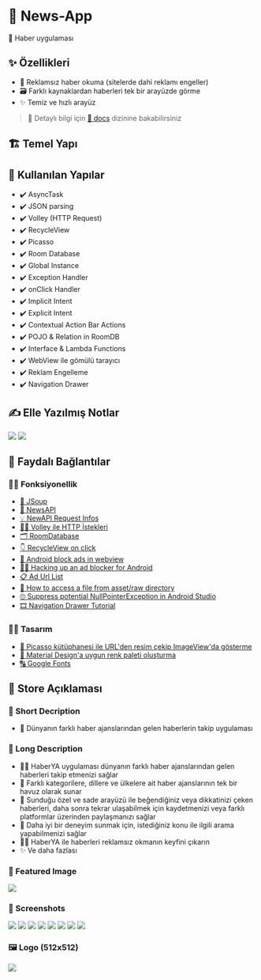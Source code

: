 
# 📰 News-App

📰 Haber uygulaması

## ✨ Özellikleri

- 🚫 Reklamsız haber okuma (sitelerde dahi reklamı engeller)
- 🗃️ Farklı kaynaklardan haberleri tek bir arayüzde görme
- ✨ Temiz ve hızlı arayüz

> 👀 Detaylı bilgi için [📂 docs](./docs) dizinine bakabilirsiniz

## 🏗️ Temel Yapı

## 🧰 Kullanılan Yapılar

- ✔️ AsyncTask
- ✔️ JSON parsing
- ✔️ Volley (HTTP Request)
- ✔️ RecycleView
- ✔️ Picasso
- ✔️ Room Database
- ✔️ Global Instance
- ✔️ Exception Handler
- ✔️ onClick Handler
- ✔️ Implicit Intent
- ✔️ Explicit Intent
- ✔️ Contextual Action Bar Actions
- ✔️ POJO & Relation in RoomDB
- ✔️ Interface & Lambda Functions
- ✔️ WebView ile gömülü tarayıcı
- ✔️ Reklam Engelleme
- ✔️ Navigation Drawer

## ✍ Elle Yazılmış Notlar

![](res/hand_written.png)
![](res/hand_written_esma.png)

## 🔗 Faydalı Bağlantılar

### 👩‍💻 Fonksiyonellik

- [🔗 JSoup](https://medium.com/@ssaurel/learn-to-parse-html-pages-on-android-with-jsoup-2a9b0da0096f)
- [💫 NewsAPI](https://newsapi.org/docs)
- [💡 NewAPI Request Infos](https://newsapi.org/docs/endpoints/sources)
- [👮‍♂️ Volley ile HTTP İstekleri](https://developer.android.com/training/volley)
- [🗂️ RoomDatabase](https://android.yemreak.com/veriler/room-database)
- [👇 RecycleView on click](https://developer.android.com/guide/topics/ui/layout/recyclerview#select)
- [🚫 Android block ads in webview](https://stackoverflow.com/a/39152846/9770490)
- [👨‍💻 Hacking up an ad blocker for Android](https://www.hidroh.com/2016/05/19/hacking-up-ad-blocker-android/)
- [📋 Ad Url List](https://pgl.yoyo.org/as/)
- [🐣 How to access a file from asset/raw directory](https://stackoverflow.com/a/45908819/9770490)
- [🙄 Suppress potential NullPointerException in Android Studio](https://stackoverflow.com/a/36253248/9770490)
- [🎞 Navigation Drawer Tutorial](https://medium.com/quick-code/android-navigation-drawer-e80f7fc2594f)

### 👩‍🎨 Tasarım

- [ 🎴 Picasso kütüphanesi ile URL'den resim çekip ImageView'da gösterme](https://square.github.io/picasso/)
- [🎨 Material Design'a uygun renk paleti oluşturma](https://material.io/resources/color)
- [🔠 Google Fonts](https://fonts.google.com/)


## 🛒 Store Açıklaması

### 🎈 Short Decription
- 🎉 Dünyanın farklı haber ajanslarından gelen haberlerin takip uygulaması

### 🎀 Long Description
- 🕵️‍♀️ HaberYA uygulaması dünyanın farklı haber ajanslarından gelen haberleri takip etmenizi sağlar
- 🎁 Farklı kategorilere, dillere ve ülkelere ait haber ajanslarının tek bir havuz olarak sunar
- 💖 Sunduğu özel ve sade arayüzü ile beğendiğiniz veya dikkatinizi çeken haberleri, daha sonra tekrar ulaşabilmek için kaydetmenizi veya farklı platformlar üzerinden paylaşmanızı sağlar
- 🎉 Daha iyi bir deneyim sunmak için, istediğiniz konu ile ilgili arama yapabilmenizi sağlar
- 💁‍♂️ HaberYA ile haberleri reklamsız okmanın keyfini çıkarın
- ✨ Ve daha fazlası

### 🎴 Featured Image
![](./res/banner.jpg)

### 🤳 Screenshots
![](./res/main_page.png)
![](./res/detailed.png)
![](./res/web_view.png)
![](./res/nav_drawer.png)
![](./res/various_items.png)
![](./res/search.png)
![](./res/share_action.png)
![](./res/splash.png)

### 🖼 Logo (512x512)
![](./res/512.png)